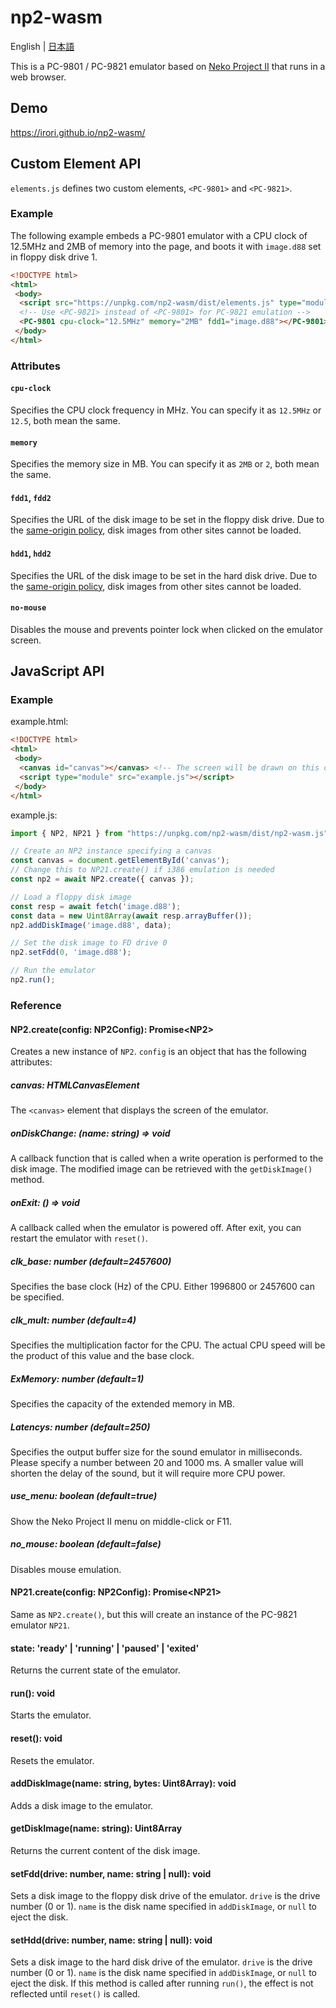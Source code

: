 # np2-wasm

English | [日本語](README_ja.md)

This is a PC-9801 / PC-9821 emulator based on [Neko Project II](http://www.yui.ne.jp/np2/) that runs in a web browser.

## Demo

https://irori.github.io/np2-wasm/

## Custom Element API

`elements.js` defines two custom elements, `<PC-9801>` and `<PC-9821>`.

### Example

The following example embeds a PC-9801 emulator with a CPU clock of 12.5MHz and 2MB of memory into the page, and boots it with `image.d88` set in floppy disk drive 1.

```html
<!DOCTYPE html>
<html>
 <body>
  <script src="https://unpkg.com/np2-wasm/dist/elements.js" type="module"></script>
  <!-- Use <PC-9821> instead of <PC-9801> for PC-9821 emulation -->
  <PC-9801 cpu-clock="12.5MHz" memory="2MB" fdd1="image.d88"></PC-9801>
 </body>
</html>
```

### Attributes

#### `cpu-clock`
Specifies the CPU clock frequency in MHz. You can specify it as `12.5MHz` or `12.5`, both mean the same.

#### `memory`
Specifies the memory size in MB. You can specify it as `2MB` or `2`, both mean the same.

#### `fdd1`, `fdd2`
Specifies the URL of the disk image to be set in the floppy disk drive. Due to the
[same-origin policy](https://developer.mozilla.org/en-US/docs/Web/Security/Same-origin_policy),
disk images from other sites cannot be loaded.

#### `hdd1`, `hdd2`
Specifies the URL of the disk image to be set in the hard disk drive. Due to the
[same-origin policy](https://developer.mozilla.org/en-US/docs/Web/Security/Same-origin_policy),
disk images from other sites cannot be loaded.

#### `no-mouse`
Disables the mouse and prevents pointer lock when clicked on the emulator screen.

## JavaScript API

### Example

example.html:

```html
<!DOCTYPE html>
<html>
 <body>
  <canvas id="canvas"></canvas> <!-- The screen will be drawn on this canvas -->
  <script type="module" src="example.js"></script>
 </body>
</html>
```

example.js:

```js
import { NP2, NP21 } from "https://unpkg.com/np2-wasm/dist/np2-wasm.js";

// Create an NP2 instance specifying a canvas
const canvas = document.getElementById('canvas');
// Change this to NP21.create() if i386 emulation is needed
const np2 = await NP2.create({ canvas });

// Load a floppy disk image
const resp = await fetch('image.d88');
const data = new Uint8Array(await resp.arrayBuffer());
np2.addDiskImage('image.d88', data);

// Set the disk image to FD drive 0
np2.setFdd(0, 'image.d88');

// Run the emulator
np2.run();
```

### Reference
#### NP2.create(config: NP2Config): Promise\<NP2>
Creates a new instance of `NP2`. `config` is an object that has the following attributes:

##### canvas: HTMLCanvasElement
The `<canvas>` element that displays the screen of the emulator.

##### onDiskChange: (name: string) => void
A callback function that is called when a write operation is performed to the disk image.
The modified image can be retrieved with the `getDiskImage()` method.

##### onExit: () => void
A callback called when the emulator is powered off.
After exit, you can restart the emulator with `reset()`.

##### clk_base: number (default=2457600)
Specifies the base clock (Hz) of the CPU. Either 1996800 or 2457600 can be specified.

##### clk_mult: number (default=4)
Specifies the multiplication factor for the CPU. The actual CPU speed will be the product of this value and the base clock.

##### ExMemory: number (default=1)
Specifies the capacity of the extended memory in MB.

##### Latencys: number (default=250)
Specifies the output buffer size for the sound emulator in milliseconds. Please specify a number between 20 and 1000 ms.
A smaller value will shorten the delay of the sound, but it will require more CPU power.

##### use_menu: boolean (default=true)
Show the Neko Project II menu on middle-click or F11.

##### no_mouse: boolean (default=false)
Disables mouse emulation.

#### NP21.create(config: NP2Config): Promise\<NP21>
Same as `NP2.create()`, but this will create an instance of the PC-9821 emulator `NP21`.

#### state: 'ready' | 'running' | 'paused' | 'exited'
Returns the current state of the emulator.

#### run(): void
Starts the emulator.

#### reset(): void
Resets the emulator.

#### addDiskImage(name: string, bytes: Uint8Array): void
Adds a disk image to the emulator.

#### getDiskImage(name: string): Uint8Array
Returns the current content of the disk image.

#### setFdd(drive: number, name: string | null): void
Sets a disk image to the floppy disk drive of the emulator.
`drive` is the drive number (0 or 1).
`name` is the disk name specified in `addDiskImage`, or `null` to eject the disk.

#### setHdd(drive: number, name: string | null): void
Sets a disk image to the hard disk drive of the emulator.
`drive` is the drive number (0 or 1).
`name` is the disk name specified in `addDiskImage`, or `null` to eject the disk.
If this method is called after running `run()`, the effect is not reflected until `reset()` is called.
